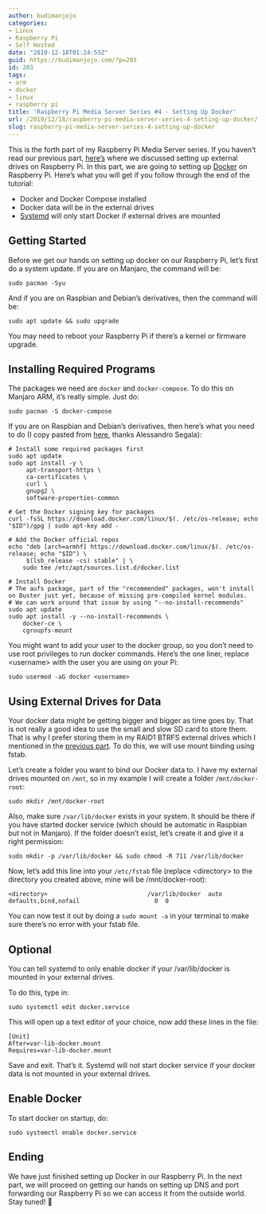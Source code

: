 ```yaml
---
author: budimanjojo
categories:
- Linux
- Raspberry Pi
- Self Hosted
date: "2019-12-18T01:24:55Z"
guid: https://budimanjojo.com/?p=203
id: 203
tags:
- arm
- docker
- linux
- raspberry pi
title: 'Raspberry Pi Media Server Series #4 - Setting Up Docker'
url: /2019/12/18/raspberry-pi-media-server-series-4-setting-up-docker/
slug: raspberry-pi-media-server-series-4-setting-up-docker
---
```

This is the forth part of my Raspberry Pi Media Server series. If you haven’t read our previous part, [here’s](https://budimanjojo.com/raspberry-pi-media-server-series-3-external-drives/) where we discussed setting up external drives on Raspberry Pi. In this part, we are going to setting up [Docker](https://www.docker.com/) on Raspberry Pi. Here’s what you will get if you follow through the end of the tutorial:

- Docker and Docker Compose installed
- Docker data will be in the external drives
- [Systemd](https://wiki.archlinux.org/index.php/systemd) will only start Docker if external drives are mounted

## Getting Started

Before we get our hands on setting up docker on our Raspberry Pi, let’s first do a system update. If you are on Manjaro, the command will be:

```
sudo pacman -Syu
```

And if you are on Raspbian and Debian’s derivatives, then the command will be:

```
sudo apt update && sudo upgrade
```

You may need to reboot your Raspberry Pi if there’s a kernel or firmware upgrade.

## Installing Required Programs

The packages we need are `docker` and `docker-compose`. To do this on Manjaro ARM, it’s really simple. Just do:

```
sudo pacman -S docker-compose
```

If you are on Raspbian and Debian’s derivatives, then here’s what you need to do (I copy pasted from [here](https://withblue.ink/2019/07/13/yes-you-can-run-docker-on-raspbian.html), thanks Alessandro Segala):

```
# Install some required packages first
sudo apt update
sudo apt install -y \
     apt-transport-https \
     ca-certificates \
     curl \
     gnupg2 \
     software-properties-common

# Get the Docker signing key for packages
curl -fsSL https://download.docker.com/linux/$(. /etc/os-release; echo "$ID")/gpg | sudo apt-key add -

# Add the Docker official repos
echo "deb [arch=armhf] https://download.docker.com/linux/$(. /etc/os-release; echo "$ID") \
     $(lsb_release -cs) stable" | \
    sudo tee /etc/apt/sources.list.d/docker.list

# Install Docker
# The aufs package, part of the "recommended" packages, won't install on Buster just yet, because of missing pre-compiled kernel modules.
# We can work around that issue by using "--no-install-recommends"
sudo apt update
sudo apt install -y --no-install-recommends \
    docker-ce \
    cgroupfs-mount
```

You might want to add your user to the docker group, so you don’t need to use root privileges to run docker commands. Here’s the one liner, replace &lt;username&gt; with the user you are using on your Pi:

```
sudo usermod -aG docker <username>
```

## Using External Drives for Data

Your docker data might be getting bigger and bigger as time goes by. That is not really a good idea to use the small and slow SD card to store them. That is why I prefer storing them in my RAID1 BTRFS external drives which I mentioned in the [previous part](https://budimanjojo.com/raspberry-pi-media-server-series-3-external-drives/). To do this, we will use mount binding using fstab.

Let’s create a folder you want to bind our Docker data to. I have my external drives mounted on `/mnt`, so in my example I will create a folder `/mnt/docker-root`:

```
sudo mkdir /mnt/docker-root
```

Also, make sure `/var/lib/docker` exists in your system. It should be there if you have started docker service (which should be automatic in Raspbian but not in Manjaro). If the folder doesn’t exist, let’s create it and give it a right permission:

```
sudo mkdir -p /var/lib/docker && sudo chmod -R 711 /var/lib/docker
```

Now, let’s add this line into your `/etc/fstab` file (replace &lt;directory&gt; to the directory you created above, mine will be /mnt/docker-root):

```
<directory>                            /var/lib/docker  auto    defaults,bind,nofail                     0  0
```

You can now test it out by doing a `sudo mount -a` in your terminal to make sure there’s no error with your fstab file.

## Optional

You can tell systemd to only enable docker if your /var/lib/docker is mounted in your external drives.

To do this, type in:

```
sudo systemctl edit docker.service
```

This will open up a text editor of your choice, now add these lines in the file:

```
[Unit]
After=var-lib-docker.mount
Requires=var-lib-docker.mount
```

Save and exit. That’s it. Systemd will not start docker service if your docker data is not mounted in your external drives.

## Enable Docker

To start docker on startup, do:

```
sudo systemctl enable docker.service
```

## Ending

We have just finished setting up Docker in our Raspberry Pi. In the next part, we will proceed on getting our hands on setting up DNS and port forwarding our Raspberry Pi so we can access it from the outside world. Stay tuned! 🙂
